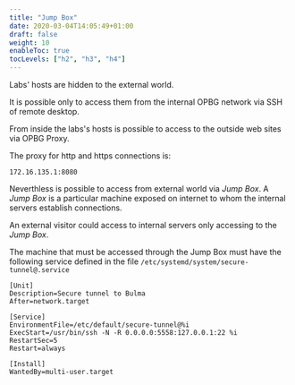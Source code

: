 ```yaml
---
title: "Jump Box"
date: 2020-03-04T14:05:49+01:00
draft: false
weight: 10
enableToc: true
tocLevels: ["h2", "h3", "h4"]
---
```


Labs' hosts are hidden to the external world.

It is possible only to access them from the internal OPBG network via SSH of remote desktop.

From inside the labs's hosts is possible to access to the outside web sites via OPBG Proxy.

The proxy for http and https connections is:
```
172.16.135.1:8080
```

Neverthless is possible to access from external world via *Jump Box*.
A *Jump Box* is a particular machine exposed on internet to whom the internal servers
establish connections.

An external visitor could access to internal servers only accessing to the *Jump Box*.

The machine that must be accessed through the Jump Box must have the following service 
defined in the file `/etc/systemd/system/secure-tunnel@.service`

```
[Unit]
Description=Secure tunnel to Bulma
After=network.target

[Service]
EnvironmentFile=/etc/default/secure-tunnel@%i
ExecStart=/usr/bin/ssh -N -R 0.0.0.0:5558:127.0.0.1:22 %i 
RestartSec=5
Restart=always

[Install]
WantedBy=multi-user.target
```


